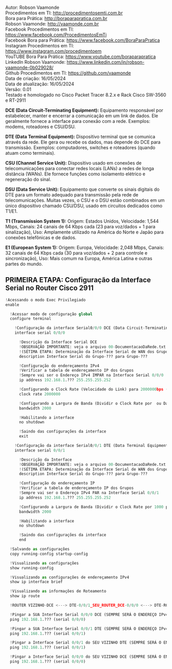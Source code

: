 Autor: Robson Vaamonde<br>
Procedimentos em TI: http://procedimentosemti.com.br<br>
Bora para Prática: http://boraparapratica.com.br<br>
Robson Vaamonde: http://vaamonde.com.br<br>
Facebook Procedimentos em TI: https://www.facebook.com/ProcedimentosEmTi<br>
Facebook Bora para Prática: https://www.facebook.com/BoraParaPratica<br>
Instagram Procedimentos em TI: https://www.instagram.com/procedimentoem<br>
YouTUBE Bora Para Prática: https://www.youtube.com/boraparapratica<br>
LinkedIn Robson Vaamonde: https://www.linkedin.com/in/robson-vaamonde-0b029028/<br>
Github Procedimentos em TI: https://github.com/vaamonde<br>
Data de criação: 16/05/2024<br>
Data de atualização: 16/05/2024<br>
Versão: 0.01<br>
Testado e homologado no Cisco Packet Tracer 8.2.x e Rack Cisco SW-3560 e RT-2911

**DCE (Data Circuit-Terminating Equipment):** Equipamento responsável por estabelecer, manter e encerrar a comunicação em um link de dados. Ele geralmente fornece a interface para conexão com a rede. Exemplos: modems, roteadores e CSU/DSU.

**DTE (Data Terminal Equipment):** Dispositivo terminal que se comunica através da rede. Ele gera ou recebe os dados, mas depende do DCE para transmissão. Exemplos: computadores, switches e roteadores (quando atuam como terminais).

**CSU (Channel Service Unit):** Dispositivo usado em conexões de telecomunicações para conectar redes locais (LANs) a redes de longa distância (WANs). Ele fornece funções como isolamento elétrico e regeneração do sinal.

**DSU (Data Service Unit):** Equipamento que converte os sinais digitais do DTE para um formato adequado para transmissão pela rede de telecomunicações. Muitas vezes, o CSU e o DSU estão combinados em um único dispositivo chamado CSU/DSU, usado em circuitos dedicados como T1/E1.

**T1 (Transmission System 1):** Origem: Estados Unidos, Velocidade: 1,544 Mbps, Canais: 24 canais de 64 Kbps cada (23 para voz/dados + 1 para sinalização), Uso: Amplamente utilizado na América do Norte e Japão para conexões telefônicas e de dados.

**E1 (European System 1):** Origem: Europa, Velocidade: 2,048 Mbps, Canais: 32 canais de 64 Kbps cada (30 para voz/dados + 2 para controle e sincronização), Uso: Mais comum na Europa, América Latina e outras partes do mundo.

## PRIMEIRA ETAPA: Configuração da Interface Serial no Router Cisco 2911

```python
!Acessando o modo Exec Privilegiado
enable

  !Acessar modo de configuração global
  configure terminal

    !Configuração da interface Serial0/0/0 DCE (Data Circuit-Terminating Equipment)
    interface serial 0/0/0

      !Descrição da Interface Serial DCE
      !OBSERVAÇÃO IMPORTANTE: veja o arquivo 00-DocumentacaoDaRede.txt a partir da linha: 232
      !(SÉTIMA ETAPA: Determinação da Interface Serial de WAN dos Grupos e seu Endereçamento IPv4)
      description Interface Serial do Grupo-??? para Grupo-???

      !Configuração do endereçamento IPv4
      !Verificar a tabela de endereçamento IP dos Grupos
      !Sempre vai ser o Endereço IPv4 IMPAR na Interface Serial 0/0/0
      ip address 192.168.1.??? 255.255.255.252

      !Configurando o Clock Rate (Velocidade do Link) para 2000000bps (2.0Mbps)
      clock rate 2000000

      !Configurando a Largura de Banda (Dividir o Clock Rate por  ou Data Communications Equipment1000 para achar o valor em Mbps)
      bandwidth 2000

      !Habilitando a interface
      no shutdown

      !Saindo das configurações da interface
      exit

    !Configuração da interface Serial0/0/1 DTE (Data Terminal Equipment)
    interface serial 0/0/1

      !Descrição da Interface
      !OBSERVAÇÃO IMPORTANTE: veja o arquivo 00-DocumentacaoDaRede.txt a partir da linha: 232
      !(SÉTIMA ETAPA: Determinação da Interface Serial de WAN dos Grupos e seu Endereçamento IPv4)
      description Interface Serial do Grupo-??? para Grupo-???

      !Configuração do endereçamento IP
      !Verificar a tabela de endereçamento IP dos Grupos
      !Sempre vai ser o Endereço IPv4 PAR na Interface Serial 0/0/1
      ip address 192.168.1.??? 255.255.255.252

      !Configurando a Largura de Banda (Dividir o Clock Rate por 1000 para achar o valor em Mbps)
      bandwidth 2000

      !Habilitando a interface
      no shutdown

      !Saindo das configurações da interface
      end

  !Salvando as configurações
  copy running-config startup-config

  !Visualizando as configurações
  show running-config

  !Visualizando as configurações de endereçamento IPv4
  show ip interface brief

  !Visualizando as informações de Roteamento
  show ip route

  !ROUTER VIZINHO-DCE <---> DTE-0/0/1_SEU_ROUTER_DCE-0/0/0 <---> DTE-ROUTER VIZINHO

  !Pingar a SUA Interface Serial 0/0/0 DCE (SEMPRE SERÁ O ENDEREÇO IPv4 PAR)
  ping 192.168.1.??? (serial 0/0/0)

  !Pingar a SUA Interface Serial 0/0/1 DTE (SEMPRE SERÁ O ENDEREÇO IPv4 IMPAR)
  ping 192.168.1.??? (serial 0/0/1)

  !Pingar a Interface Serial 0/0/1 do SEU VIZINHO DTE (SEMPRE SERÁ O ENDEREÇO IPv4 IMPAR)
  ping 192.168.1.??? (serial 0/0/1)

  !Pingar a Interface Serial 0/0/0 do SEU VIZINHO DCE (SEMPRE SERÁ O ENDEREÇO IPv4 PAR)
  ping 192.168.1.??? (serial 0/0/0)
```